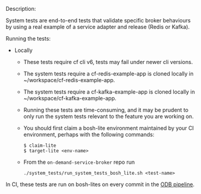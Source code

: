 Description: 

System tests are end-to-end tests that validate specific broker behaviours by using a real example of a service adapter and release (Redis or Kafka). 

Running the tests:
- Locally 
  - These tests require cf cli v6, tests may fail under newer cli versions.
  - The system tests require a cf-redis-example-app is cloned locally in ~/workspace/cf-redis-example-app.
  - The system tests require a cf-kafka-example-app is cloned locally in ~/workspace/cf-kafka-example-app.
  - Running these tests are time-consuming, and it may be prudent to only run the system tests relevant to the feature you are working on.
  - You should first claim a bosh-lite environment maintained by your CI environment, perhaps with the following commands:
  
     ```
     $ claim-lite
     $ target-lite <env-name>
     ```
  

  - From the `on-demand-service-broker` repo run

     ```
     ./system_tests/run_system_tests_bosh_lite.sh <test-name> 
     ```

  
In CI, these tests are run on bosh-lites on every commit in the [ODB pipeline](https://dedicated-mysql.ci.cf-app.com/teams/main/pipelines/odb).

